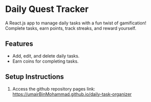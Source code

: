 # Daily Quest Tracker

A React.js app to manage daily tasks with a fun twist of gamification! Complete tasks, earn points, track streaks, and reward yourself.

## Features
- Add, edit, and delete daily tasks.
- Earn coins for completing tasks.

## Setup Instructions

1. Access the github repository pages link:
   https://umairBinMohammad.github.io/daily-task-organizer
   